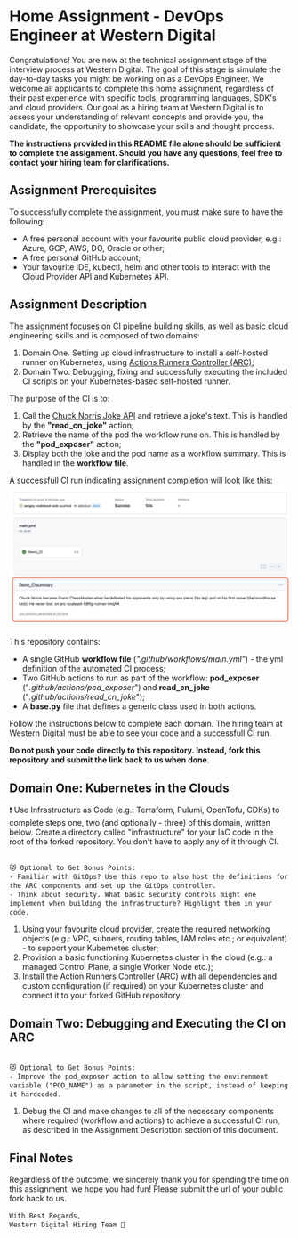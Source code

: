 # Home Assignment - DevOps Engineer at Western Digital

Congratulations! You are now at the technical assignment stage of the interview process at Western Digital. The goal of this stage is simulate the day-to-day tasks you might be working on as a DevOps Engineer. We welcome all applicants to complete this home assignment, regardless of their past experience with specific tools, programming languages, SDK's and cloud providers. Our goal as a hiring team at Western Digital is to assess your understanding of relevant concepts and provide you, the candidate, the opportunity to showcase your skills and thought process. 

**The instructions provided in this README file alone should be sufficient to complete the assignment. Should you have any questions, feel free to contact your hiring team for clarifications.** 

## Assignment Prerequisites

To successfully complete the assignment, you must make sure to have the following:
- A free personal account with your favourite public cloud provider, e.g.: Azure, GCP, AWS, DO, Oracle or other;
- A free personal GitHub account;
- Your favourite IDE, kubectl, helm and other tools to interact with the Cloud Provider API and Kubernetes API.  

## Assignment Description

The assignment focuses on CI pipeline building skills, as well as basic cloud engineering skills and is composed of two domains:
1. Domain One. Setting up cloud infrastructure to install a self-hosted runner on Kubernetes, using [Actions Runners Controller (ARC)](https://github.com/actions/actions-runner-controller);
2. Domain Two. Debugging, fixing and successfully executing the included CI scripts on your Kubernetes-based self-hosted runner.

The purpose of the CI is to:
1. Call the [Chuck Norris Joke API](https://api.chucknorris.io/jokes/random) and retrieve a joke's text. This is handled by the **"read_cn_joke"** action;
2. Retrieve the name of the pod the workflow runs on. This is handled by the **"pod_exposer"** action;
3. Display both the joke and the pod name as a workflow summary. This is handled in the **workflow file**.

A successfull CI run indicating assignment completion will look like this:
![demo_ci_result](demo_ci_result.png)

This repository contains:
- A single GitHub **workflow file** (_".github/workflows/main.yml"_) - the yml definition of the automated CI process;
- Two GitHub actions to run as part of the workflow: **pod_exposer** ("_.github/actions/pod_exposer_") and **read_cn_joke** ("_.github/actions/read_cn_joke_");
- A **base.py** file that defines a generic class used in both actions. 

Follow the instructions below to complete each domain. The hiring team at Western Digital must be able to see your code and a successfull CI run.

**Do not push your code directly to this repository. Instead, fork this repository and submit the link back to us when done.**

## Domain One: Kubernetes in the Clouds

❗ Use Infrastructure as Code (e.g.: Terraform, Pulumi, OpenTofu, CDKs) to complete steps one, two (and optionally - three) of this domain, written below. Create a directory called "infrastructure" for your IaC code in the root of the forked repository. You don't have to apply any of it through CI.
~~~

😻 Optional to Get Bonus Points: 
- Familiar with GitOps? Use this repo to also host the definitions for the ARC components and set up the GitOps controller.
- Think about security. What basic security controls might one implement when building the infrastructure? Highlight them in your code.

~~~

1. Using your favourite cloud provider, create the required networking objects (e.g.: VPC, subnets, routing tables, IAM roles etc.; or equivalent) - to support your Kubernetes cluster;
2. Provision a basic functioning Kubernetes cluster in the cloud (e.g.: a managed Control Plane, a single Worker Node etc.);
3. Install the Action Runners Controller (ARC) with all dependencies and custom configuration (if required) on your Kubernetes cluster and connect it to your forked GitHub repository.

## Domain Two: Debugging and Executing the CI on ARC

~~~

😻 Optional to Get Bonus Points: 
- Improve the pod_exposer action to allow setting the environment variable ("POD_NAME") as a parameter in the script, instead of keeping it hardcoded.

~~~

1. Debug the CI and make changes to all of the necessary components where required (workflow and actions) to achieve a successful CI run, as described in the Assignment Description section of this document.

## Final Notes

Regardless of the outcome, we sincerely thank you for spending the time on this assignment, we hope you had fun!
Please submit the url of your public fork back to us. 
~~~
With Best Regards,
Western Digital Hiring Team 💟
~~~
